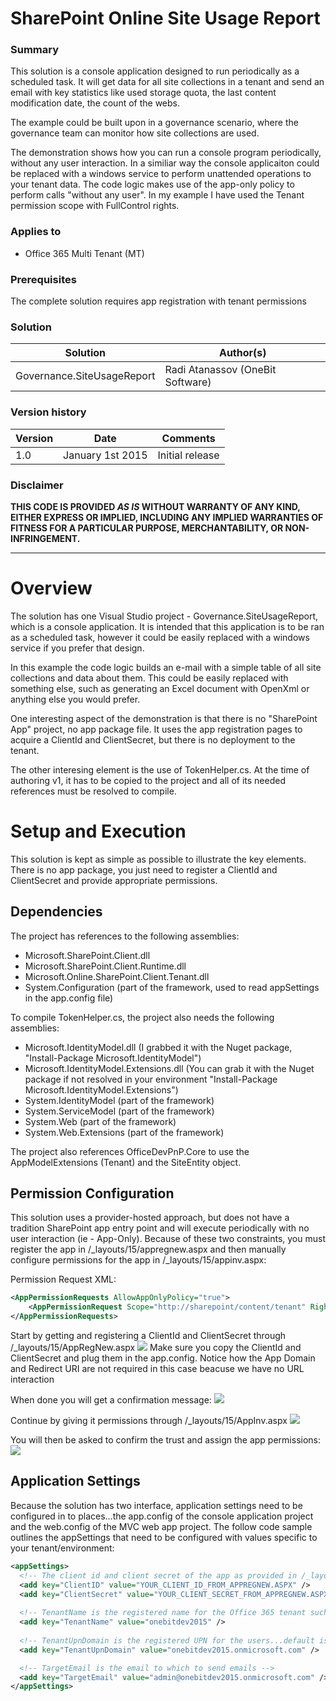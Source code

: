 # SharePoint Online Site Usage Report #

### Summary ###
This solution is a console application designed to run periodically as a scheduled task. It will get data for all site collections in a tenant and send an email with key statistics like used storage quota, the last content modification date, the count of the webs.

The example could be built upon in a governance scenario, where the governance team can monitor how site collections are used.

The demonstration shows how you can run a console program periodically, without any user interaction. In a similiar way the console applicaiton could be replaced with a windows service to perform unattended operations to your tenant data. The code logic makes use of the app-only policy to perform calls "without any user". In my example I have used the Tenant permission scope with FullControl rights.  

### Applies to ###
-  Office 365 Multi Tenant (MT)

### Prerequisites ###
The complete solution requires app registration with tenant permissions

### Solution ###
Solution | Author(s)
---------|----------
Governance.SiteUsageReport | Radi Atanassov (OneBit Software)

### Version history ###
Version  | Date | Comments
---------| -----| --------
1.0  | January 1st 2015 | Initial release

### Disclaimer ###
**THIS CODE IS PROVIDED *AS IS* WITHOUT WARRANTY OF ANY KIND, EITHER EXPRESS OR IMPLIED, INCLUDING ANY IMPLIED WARRANTIES OF FITNESS FOR A PARTICULAR PURPOSE, MERCHANTABILITY, OR NON-INFRINGEMENT.**

----------

# Overview #
The solution has one Visual Studio project - Governance.SiteUsageReport, which is a console application. It is intended that this application is to be ran as a scheduled task, however it could be easily replaced with a windows service if you prefer that design.

In this example the code logic builds an e-mail with a simple table of all site collections and data about them. This could be easily replaced with something else, such as generating an Excel document with OpenXml or anything else you would prefer.

One interesting aspect of the demonstration is that there is no "SharePoint App" project, no app package file. It uses the app registration pages to acquire a ClientId and ClientSecret, but there is no deployment to the tenant.

The other interesing element is the use of TokenHelper.cs. At the time of authoring v1, it has to be copied to the project and all of its needed references must be resolved to compile.

# Setup and Execution #
This solution is kept as simple as possible to illustrate the key elements. There is no app package, you just need to register a ClientId and ClientSecret and provide appropriate permissions.

## Dependencies ##
The project has references to the following assemblies:

- Microsoft.SharePoint.Client.dll
- Microsoft.SharePoint.Client.Runtime.dll
- Microsoft.Online.SharePoint.Client.Tenant.dll
- System.Configuration (part of the framework, used to read appSettings in the app.config file)

To compile TokenHelper.cs, the project also needs the following assemblies:
- Microsoft.IdentityModel.dll (I grabbed it with the Nuget package, "Install-Package Microsoft.IdentityModel")
- Microsoft.IdentityModel.Extensions.dll (You can grab it with the Nuget package if not resolved in your environment "Install-Package Microsoft.IdentityModel.Extensions")
- System.IdentityModel (part of the framework)
- System.ServiceModel (part of the framework)
- System.Web (part of the framework)
- System.Web.Extensions (part of the framework)

The project also references OfficeDevPnP.Core to use the AppModelExtensions (Tenant) and the SiteEntity object.

## Permission Configuration ##
This solution uses a provider-hosted approach, but does not have a tradition SharePoint app entry point and will execute periodically with no user interaction (ie - App-Only). Because of these two constraints, you must register the app in /_layouts/15/appregnew.aspx and then manually configure permissions for the app in /_layouts/15/appinv.aspx:

Permission Request XML:

```XML
<AppPermissionRequests AllowAppOnlyPolicy="true">
    <AppPermissionRequest Scope="http://sharepoint/content/tenant" Right="FullControl" />
</AppPermissionRequests>
```
Start by getting and registering a ClientId and ClientSecret through /_layouts/15/AppRegNew.aspx
![](http://i.imgur.com/qjzXtwD.png)
Make sure you copy the ClientId and ClientSecret and plug them in the app.config. Notice how the App Domain and Redirect URI are not required in this case beacuse we have no URL interaction

When done you will get a confirmation message:
![](http://i.imgur.com/sWwsXDk.png)

Continue by giving it permissions through /_layouts/15/AppInv.aspx
![](http://i.imgur.com/F7TloiO.png)

You will then be asked to confirm the trust and assign the app permissions:
![](http://i.imgur.com/s1G5MNX.png)


## Application Settings ##
Because the solution has two interface, application settings need to be configured in to places...the app.config of the console application project and the web.config of the MVC web app project. The follow code sample outlines the appSettings that need to be configured with values specific to your tenant/environment:

```XML
<appSettings>
  <!-- The client id and client secret of the app as provided in /_layouts/15/appregnew.aspx -->
  <add key="ClientID" value="YOUR_CLIENT_ID_FROM_APPREGNEW.ASPX" />
  <add key="ClientSecret" value="YOUR_CLIENT_SECRET_FROM_APPREGNEW.ASPX" />
  
  <!-- TenantName is the registered name for the Office 365 tenant such as onebitdev2015 -->
  <add key="TenantName" value="onebitdev2015" /> 
  
  <!-- TenantUpnDomain is the registered UPN for the users...default is TENANTNAME.onmicrosoft.com -->
  <add key="TenantUpnDomain" value="onebitdev2015.onmicrosoft.com" /> 

  <!-- TargetEmail is the email to which to send emails -->
  <add key="TargetEmail" value="admin@onebitdev2015.onmicrosoft.com" />
</appSettings>
```
